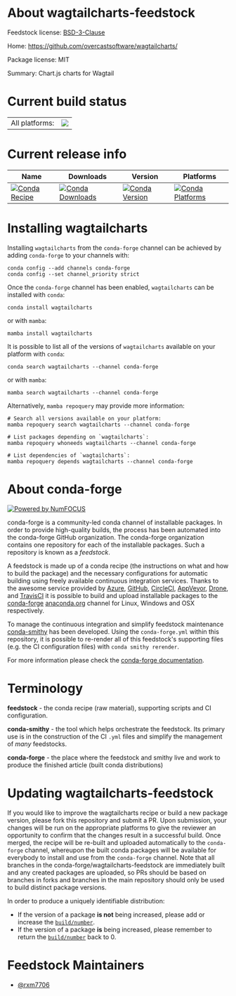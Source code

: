 About wagtailcharts-feedstock
=============================

Feedstock license: [BSD-3-Clause](https://github.com/conda-forge/wagtailcharts-feedstock/blob/main/LICENSE.txt)

Home: https://github.com/overcastsoftware/wagtailcharts/

Package license: MIT

Summary: Chart.js charts for Wagtail

Current build status
====================


<table><tr><td>All platforms:</td>
    <td>
      <a href="https://dev.azure.com/conda-forge/feedstock-builds/_build/latest?definitionId=21435&branchName=main">
        <img src="https://dev.azure.com/conda-forge/feedstock-builds/_apis/build/status/wagtailcharts-feedstock?branchName=main">
      </a>
    </td>
  </tr>
</table>

Current release info
====================

| Name | Downloads | Version | Platforms |
| --- | --- | --- | --- |
| [![Conda Recipe](https://img.shields.io/badge/recipe-wagtailcharts-green.svg)](https://anaconda.org/conda-forge/wagtailcharts) | [![Conda Downloads](https://img.shields.io/conda/dn/conda-forge/wagtailcharts.svg)](https://anaconda.org/conda-forge/wagtailcharts) | [![Conda Version](https://img.shields.io/conda/vn/conda-forge/wagtailcharts.svg)](https://anaconda.org/conda-forge/wagtailcharts) | [![Conda Platforms](https://img.shields.io/conda/pn/conda-forge/wagtailcharts.svg)](https://anaconda.org/conda-forge/wagtailcharts) |

Installing wagtailcharts
========================

Installing `wagtailcharts` from the `conda-forge` channel can be achieved by adding `conda-forge` to your channels with:

```
conda config --add channels conda-forge
conda config --set channel_priority strict
```

Once the `conda-forge` channel has been enabled, `wagtailcharts` can be installed with `conda`:

```
conda install wagtailcharts
```

or with `mamba`:

```
mamba install wagtailcharts
```

It is possible to list all of the versions of `wagtailcharts` available on your platform with `conda`:

```
conda search wagtailcharts --channel conda-forge
```

or with `mamba`:

```
mamba search wagtailcharts --channel conda-forge
```

Alternatively, `mamba repoquery` may provide more information:

```
# Search all versions available on your platform:
mamba repoquery search wagtailcharts --channel conda-forge

# List packages depending on `wagtailcharts`:
mamba repoquery whoneeds wagtailcharts --channel conda-forge

# List dependencies of `wagtailcharts`:
mamba repoquery depends wagtailcharts --channel conda-forge
```


About conda-forge
=================

[![Powered by
NumFOCUS](https://img.shields.io/badge/powered%20by-NumFOCUS-orange.svg?style=flat&colorA=E1523D&colorB=007D8A)](https://numfocus.org)

conda-forge is a community-led conda channel of installable packages.
In order to provide high-quality builds, the process has been automated into the
conda-forge GitHub organization. The conda-forge organization contains one repository
for each of the installable packages. Such a repository is known as a *feedstock*.

A feedstock is made up of a conda recipe (the instructions on what and how to build
the package) and the necessary configurations for automatic building using freely
available continuous integration services. Thanks to the awesome service provided by
[Azure](https://azure.microsoft.com/en-us/services/devops/), [GitHub](https://github.com/),
[CircleCI](https://circleci.com/), [AppVeyor](https://www.appveyor.com/),
[Drone](https://cloud.drone.io/welcome), and [TravisCI](https://travis-ci.com/)
it is possible to build and upload installable packages to the
[conda-forge](https://anaconda.org/conda-forge) [anaconda.org](https://anaconda.org/)
channel for Linux, Windows and OSX respectively.

To manage the continuous integration and simplify feedstock maintenance
[conda-smithy](https://github.com/conda-forge/conda-smithy) has been developed.
Using the ``conda-forge.yml`` within this repository, it is possible to re-render all of
this feedstock's supporting files (e.g. the CI configuration files) with ``conda smithy rerender``.

For more information please check the [conda-forge documentation](https://conda-forge.org/docs/).

Terminology
===========

**feedstock** - the conda recipe (raw material), supporting scripts and CI configuration.

**conda-smithy** - the tool which helps orchestrate the feedstock.
                   Its primary use is in the construction of the CI ``.yml`` files
                   and simplify the management of *many* feedstocks.

**conda-forge** - the place where the feedstock and smithy live and work to
                  produce the finished article (built conda distributions)


Updating wagtailcharts-feedstock
================================

If you would like to improve the wagtailcharts recipe or build a new
package version, please fork this repository and submit a PR. Upon submission,
your changes will be run on the appropriate platforms to give the reviewer an
opportunity to confirm that the changes result in a successful build. Once
merged, the recipe will be re-built and uploaded automatically to the
`conda-forge` channel, whereupon the built conda packages will be available for
everybody to install and use from the `conda-forge` channel.
Note that all branches in the conda-forge/wagtailcharts-feedstock are
immediately built and any created packages are uploaded, so PRs should be based
on branches in forks and branches in the main repository should only be used to
build distinct package versions.

In order to produce a uniquely identifiable distribution:
 * If the version of a package **is not** being increased, please add or increase
   the [``build/number``](https://docs.conda.io/projects/conda-build/en/latest/resources/define-metadata.html#build-number-and-string).
 * If the version of a package **is** being increased, please remember to return
   the [``build/number``](https://docs.conda.io/projects/conda-build/en/latest/resources/define-metadata.html#build-number-and-string)
   back to 0.

Feedstock Maintainers
=====================

* [@rxm7706](https://github.com/rxm7706/)

